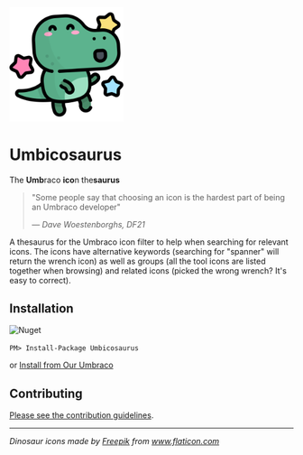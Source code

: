 <img src="/icons/817743-dinosaur-avatars-situations/svg/049-happy.svg" width="40%" alt="" />

# Umbicosaurus

The **Umb**raco **ico**n the**saurus**

> "Some people say that choosing an icon is the hardest part of being an Umbraco developer"
> 
> &mdash; <cite>Dave Woestenborghs, DF21<cite>

A thesaurus for the Umbraco icon filter to help when searching for relevant icons. The icons have alternative keywords (searching for "spanner" will return the wrench icon) as well as groups (all the tool icons are listed together when browsing) and related icons (picked the wrong wrench? It's easy to correct).

## Installation

![Nuget](https://img.shields.io/nuget/v/Umbicosaurus?logo=nuget)

```PM> Install-Package Umbicosaurus```

or [Install from Our Umbraco](https://our.umbraco.com/packages/backoffice-extensions/umbicosaurus/)

## Contributing
[Please see the contribution guidelines](./CONTRIBUTING.md).

---

*Dinosaur icons made by [Freepik](https://www.freepik.com) from www.flaticon.com*
